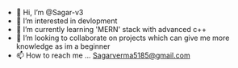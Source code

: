 - 👋 Hi, I’m @Sagar-v3
- 👀 I’m interested in devlopment
- 🌱 I’m currently learning 'MERN' stack with advanced c++ 
- 💞️ I’m looking to collaborate on projects which can give me more knowledge as im a beginner
- 📫 How to reach me ... Sagarverma5185@gmail.com

<!---
Sagar-v3/Sagar-v3 is a ✨ special ✨ repository because its `README.md` (this file) appears on your GitHub profile.
You can click the Preview link to take a look at your changes.
--->
